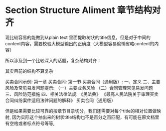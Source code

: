 
# Section Structure Aliment 章节结构对齐

现比较容易的能做到从plain text 里面提取树状的title信息，但是对于中间的content内容，需要校验大模型输出的正确度（大模型容易偷懒省略content的内容）

所以涉及到一个比较深入的话题，复杂结构对齐：

其实目前的结构不算复杂

买卖合同示例:
第一章 买卖合同:
    第一节 买卖合同（通用版）:
        一、定义
        二、主要风险及常见易发问题提示:
            （一）主要业务风险
            （二）合同管理常见易发问题
        三、风险防范措施
        四、相关法律法规:
            《民法典》
            《最高人民法院关于审理买卖合同纠纷案件适用法律问题的解释》
        买卖合同（通用版）


但是如果需要比较可靠的按章节目录切分，我们还需要对每个title的相对位置做映射, 因为实际这个抽出来的树状title结构也不是百分之百匹配，有可能在原文档里有空格或者标点符号等等, 

